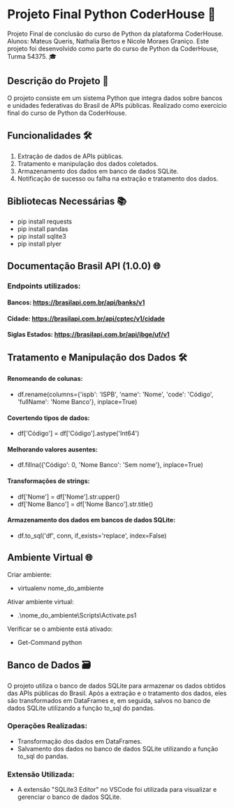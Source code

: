 # Projeto Final Python CoderHouse 🐍

Projeto Final de conclusão do curso de Python da plataforma CoderHouse. 
Alunos: Mateus Queris, Nathalia Bertos e Nicole Moraes Graniço.
Este projeto foi desenvolvido como parte do curso de Python da CoderHouse, Turma 54375. 🎓

## Descrição do Projeto 🚀

O projeto consiste em um sistema Python que integra dados sobre bancos e unidades federativas do Brasil de APIs públicas. Realizado como exercício final do curso de Python da CoderHouse.

## Funcionalidades 🛠️

1. Extração de dados de APIs públicas.
2. Tratamento e manipulação dos dados coletados.
3. Armazenamento dos dados em banco de dados SQLite.
4. Notificação de sucesso ou falha na extração e tratamento dos dados.

## Bibliotecas Necessárias 📚

- pip install requests
- pip install pandas
- pip install sqlite3
- pip install plyer

## Documentação Brasil API (1.0.0) 🌐
 ### Endpoints utilizados:
 #### Bancos: https://brasilapi.com.br/api/banks/v1
 #### Cidade: https://brasilapi.com.br/api/cptec/v1/cidade
 #### Siglas Estados: https://brasilapi.com.br/api/ibge/uf/v1

## Tratamento e Manipulação dos Dados 🛠️
#### Renomeando de colunas:
- df.rename(columns={'ispb': 'ISPB', 'name': 'Nome', 'code': 'Código', 'fullName': 'Nome Banco'}, inplace=True)

#### Covertendo tipos de dados:
- df['Código'] = df['Código'].astype('Int64')

#### Melhorando valores ausentes:
- df.fillna({'Código': 0, 'Nome Banco': 'Sem nome'}, inplace=True)

#### Transformações de strings:
- df['Nome'] = df['Nome'].str.upper()
- df['Nome Banco'] = df['Nome Banco'].str.title()

#### Armazenamento dos dados em bancos de dados SQLite:
- df.to_sql('df', conn, if_exists='replace', index=False)

## Ambiente Virtual 🌐

Criar ambiente:

- virtualenv nome_do_ambiente

Ativar ambiente virtual:

- .\nome_do_ambiente\Scripts\Activate.ps1

Verificar se o ambiente está ativado:
- Get-Command python

## Banco de Dados 🗃️

O projeto utiliza o banco de dados SQLite para armazenar os dados obtidos das APIs públicas do Brasil. Após a extração e o tratamento dos dados, eles são transformados em DataFrames e, em seguida, salvos no banco de dados SQLite utilizando a função to_sql do pandas.

### Operações Realizadas:

- Transformação dos dados em DataFrames.
- Salvamento dos dados no banco de dados SQLite utilizando a função to_sql do pandas.

### Extensão Utilizada:

- A extensão "SQLite3 Editor" no VSCode foi utilizada para visualizar e gerenciar o banco de dados SQLite.


